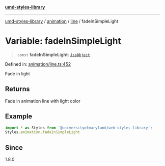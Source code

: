 [**umd-styles-library**](../../../../README.md)

***

[umd-styles-library](../../../../modules.md) / [animation](../../../README.md) / [line](../README.md) / fadeInSimpleLight

# Variable: fadeInSimpleLight

> `const` **fadeInSimpleLight**: [`JssObject`](../../../../utilities/namespaces/transform/type-aliases/JssObject.md)

Defined in: [animation/line.ts:452](https://github.com/UMD-Digital/design-system/blob/ada30a44686a89a90941bbd44a6f156101fc9b44/packages/styles/source/animation/line.ts#L452)

Fade in light

## Returns

Fade in animation line with light color

## Example

```typescript
import * as Styles from '@universityofmaryland/web-styles-library';
Styles.animation.fadeInSimpleLight
```

## Since

1.8.0
